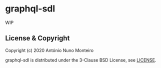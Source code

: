 # graphql-sdl

WIP

## License & Copyright

Copyright (c) 2020 António Nuno Monteiro

graphql-sdl is distributed under the 3-Clause BSD License, see [LICENSE](./LICENSE).
